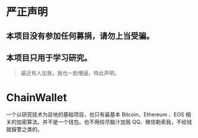 # 严正声明
## 本项目没有参加任何募捐，请勿上当受骗。
## 本项目只用于学习研究。
> 最近有人加我，我也一脸懵逼，特此声明。


# ChainWallet
一个以研究技术为目地的基础项目，也只有最基本 Bitcoin、Ethereum 、EOS 相关的加密算法。并不是一个钱包。也不用绞尽脑汁加我 QQ、微信勒索我，不给钱就报警之类的。

